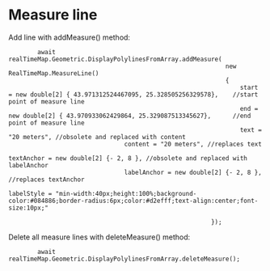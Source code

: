 # Measure line

Add line with addMeasure() method:

            await realTimeMap.Geometric.DisplayPolylinesFromArray.addMeasure(
                                                                new RealTimeMap.MeasureLine()
                                                                {
                                                                    start = new double[2] { 43.971312524467095, 25.328505256329578},    //start point of measure line
                                                                    end = new double[2] { 43.970933062429864, 25.329087513345627},      //end point of measure line
                                                                    text = "20 meters", //obsolete and replaced with content
								    content = "20 meters", //replaces text
                                                                    textAnchor = new double[2] {- 2, 8 }, //obsolete and replaced with labelAnchor
								    labelAnchor = new double[2] {- 2, 8 }, //replaces textAnchor
                                                                    labelStyle = "min-width:40px;height:100%;background-color:#084886;border-radius:6px;color:#d2efff;text-align:center;font-size:10px;"

                                                            });



Delete all measure lines with deleteMeasure() method:

			await realTimeMap.Geometric.DisplayPolylinesFromArray.deleteMeasure();
